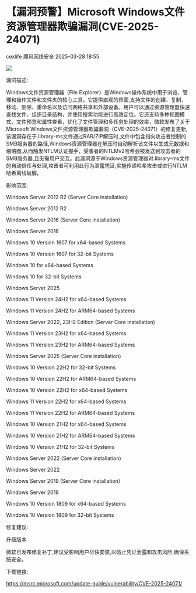 #  【漏洞预警】Microsoft Windows文件资源管理器欺骗漏洞(CVE-2025-24071)   
cexlife  飓风网络安全   2025-03-28 18:55  
  
![](https://mmbiz.qpic.cn/mmbiz_png/ibhQpAia4xu02fc8a0tmMvwFHE6wsLAiaKiaEMD6m9vZ4UQKOKHjVzFSBco0kukQEPoHiciblGR6qtahTNktaWjCQgxg/640?wx_fmt=png&from=appmsg "")  
  
漏洞描述:  
  
Windows文件资源管理器（File Explorer）是Windows操作系统中用于浏览、管理和操作文件和文件夹的核心工具。它提供直观的界面,支持文件的创建、复制、移动、删除、重命名以及访问网络共享和外部设备。用户可以通过资源管理器快速查找文件、组织目录结构，并使用搜索功能进行高效定位。它还支持多种视图模式、文件预览和属性查看，优化了文件管理和多任务处理的效率，微软发布了关于Microsoft Windows文件资源管理器欺骗漏洞（CVE-2025-24071）的修复更新,该漏洞存在于.library-ms文件通过RAR/ZIP解压时,文件中包含指向攻击者控制的SMB服务器的路径,Windows资源管理器在解压时自动解析该文件以生成元数据和缩略图,从而触发NTLM认证握手，受害者的NTLMv2哈希会被发送到攻击者的SMB服务器,且无需用户交互。此漏洞源于Windows资源管理器对.library-ms文件的自动信任与处理,攻击者可利用此行为泄露凭证,实施传递哈希攻击或进行NTLM哈希离线破解。  
  
影响范围:  
  
Windows Server 2012 R2 (Server Core installation)  
  
Windows Server 2012 R2  
  
Windows Server 2016 (Server Core installation)  
  
Windows Server 2016  
  
Windows 10 Version 1607 for x64-based Systems  
  
Windows 10 Version 1607 for 32-bit Systems  
  
Windows 10 for x64-based Systems  
  
Windows 10 for 32-bit Systems  
  
Windows Server 2025  
  
Windows 11 Version 24H2 for x64-based Systems  
  
Windows 11 Version 24H2 for ARM64-based Systems  
  
Windows Server 2022, 23H2 Edition (Server Core installation)  
  
Windows 11 Version 23H2 for x64-based Systems  
  
Windows 11 Version 23H2 for ARM64-based Systems  
  
Windows Server 2025 (Server Core installation)  
  
Windows 10 Version 22H2 for 32-bit Systems  
  
Windows 10 Version 22H2 for ARM64-based Systems  
  
Windows 10 Version 22H2 for x64-based Systems  
  
Windows 11 Version 22H2 for x64-based Systems  
  
Windows 11 Version 22H2 for ARM64-based Systems  
  
Windows 10 Version 21H2 for x64-based Systems  
  
Windows 10 Version 21H2 for ARM64-based Systems  
  
Windows 10 Version 21H2 for 32-bit Systems  
  
Windows Server 2022 (Server Core installation)  
  
Windows Server 2022  
  
Windows Server 2019 (Server Core installation)  
  
Windows Server 2019  
  
Windows 10 Version 1809 for x64-based Systems  
  
Windows 10 Version 1809 for 32-bit Systems  
  
修复建议:  
  
升级版本  
  
微软已发布修复补丁,建议受影响用户尽快安装,以防止凭证泄露和攻击风险,确保系统安全。  
  
下载链接:  
  
https://msrc.microsoft.com/update-guide/vulnerability/CVE-2025-24071/  
  
  
